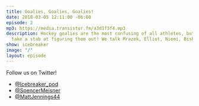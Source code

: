 ```yaml
---
title: Goalies, Goalies, Goalies!
date: 2018-03-05 12:11:00 -06:00
episode: 2
mp3: https://media.transistor.fm/a3d1f3f4.mp3
description: Hockey goalies are the most confusing of all athletes, but we try and
  take a stab at figuring them out! We talk Mrazek, Elliot, Niemi, Bishop, and more!
show: icebreaker
image: "/"
layout: episode
---
```


Follow us on Twitter!

* [@Icebreaker_pod](https://twitter.com/icebreaker_pod)
* [@SpencerMeisner](https://twitter.com/spencermeisner)
* [@MattJennings44](https://twitter.com/mattjennings44)
